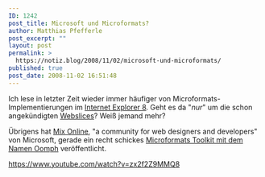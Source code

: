 ```yaml
---
ID: 1242
post_title: Microsoft und Microformats?
author: Matthias Pfefferle
post_excerpt: ""
layout: post
permalink: >
  https://notiz.blog/2008/11/02/microsoft-und-microformats/
published: true
post_date: 2008-11-02 16:51:48
---
```

Ich lese in letzter Zeit wieder immer häufiger von Microformats-Implementierungen im <a href="http://www.microsoft.com/germany/windows/products/winfamily/ie/beta/default.mspx">Internet Explorer 8</a>. Geht es da "<em>nur</em>" um die schon angekündigten <a href="https://notiz.blog/2008/03/06/ueber-ie8s-webslices-und-hatom/">Webslices</a>? Weiß jemand mehr?

Übrigens hat <a href="http://visitmix.com">Mix Online</a>, "a community for web designers and developers" von Microsoft, gerade ein recht schickes <a href="http://visitmix.com/Lab/Oomph">Microformats Toolkit mit dem Namen Oomph</a> veröffentlicht.

<!--more-->

https://www.youtube.com/watch?v=zx2f2Z9MMQ8